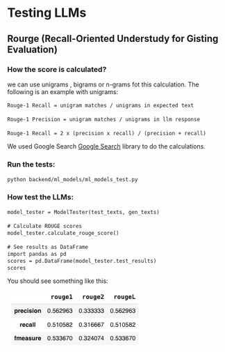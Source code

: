 # Testing LLMs

## Rourge (Recall-Oriented Understudy for Gisting Evaluation)

### How the score is calculated?

we can use unigrams , bigrams or n-grams fot this calculation. The following is an example with unigrams:

```
Rouge-1 Recall = unigram matches / unigrams in expected text

Rouge-1 Precision = unigram matches / unigrams in llm response

Rouge-1 Recall = 2 x (precision x recall) / (precision + recall)

```

We used Google Search [Google Search](https://github.com/google-research/google-research/) library to do the calculations.

### Run the tests:

```
python backend/ml_models/ml_models_test.py
```

### How test the LLMs:

```
model_tester = ModelTester(test_texts, gen_texts)

# Calculate ROUGE scores
model_tester.calculate_rouge_score()

# See results as DataFrame
import pandas as pd
scores = pd.DataFrame(model_tester.test_results)
scores
```

You should see something like this:

![Alt text](../../app_pictures/rouge_df.png)